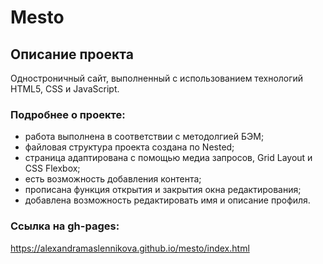 # Mesto

## Описание проекта
Одностроничный сайт, выполненный с использованием технологий HTML5, CSS и JavaScript.

### Подробнее о проекте:
* работа выполнена в соответствии с методолгией БЭМ;
* файловая структура проекта создана по Nested;
* страница адаптирована с помощью медиа запросов, Grid Layout и CSS Flexbox;
* есть возможность добавления контента;
* прописана функция открытия и закрытия окна редактирования;
* добавлена возможность редактировать имя и описание профиля. 

### Cсылка на gh-pages:

https://alexandramaslennikova.github.io/mesto/index.html
